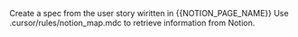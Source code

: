 <operation>
    Create a spec from the user story wiritten in <notion_page_name>{{NOTION_PAGE_NAME}}</notion_page_name>
    Use <notion_map>.cursor/rules/notion_map.mdc</notion_map> to retrieve information from Notion.
</operation>
